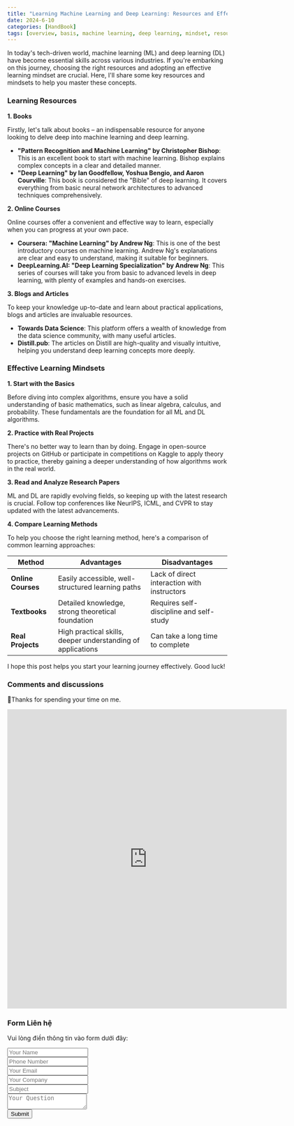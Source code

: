 ```yaml
---
title: "Learning Machine Learning and Deep Learning: Resources and Effective Mindsets"
date: 2024-6-10
categories: [HandBook]
tags: [overview, basis, machine learning, deep learning, mindset, resources ]
---
```

In today's tech-driven world, machine learning (ML) and deep learning (DL) have become essential skills across various industries. If you're embarking on this journey, choosing the right resources and adopting an effective learning mindset are crucial. Here, I'll share some key resources and mindsets to help you master these concepts.

### Learning Resources

**1. Books**

Firstly, let's talk about books – an indispensable resource for anyone looking to delve deep into machine learning and deep learning.

- **"Pattern Recognition and Machine Learning" by Christopher Bishop**: This is an excellent book to start with machine learning. Bishop explains complex concepts in a clear and detailed manner.
- **"Deep Learning" by Ian Goodfellow, Yoshua Bengio, and Aaron Courville**: This book is considered the "Bible" of deep learning. It covers everything from basic neural network architectures to advanced techniques comprehensively.

**2. Online Courses**

Online courses offer a convenient and effective way to learn, especially when you can progress at your own pace.

- **Coursera: "Machine Learning" by Andrew Ng**: This is one of the best introductory courses on machine learning. Andrew Ng's explanations are clear and easy to understand, making it suitable for beginners.
- **DeepLearning.AI: "Deep Learning Specialization" by Andrew Ng**: This series of courses will take you from basic to advanced levels in deep learning, with plenty of examples and hands-on exercises.

**3. Blogs and Articles**

To keep your knowledge up-to-date and learn about practical applications, blogs and articles are invaluable resources.

- **Towards Data Science**: This platform offers a wealth of knowledge from the data science community, with many useful articles.
- **Distill.pub**: The articles on Distill are high-quality and visually intuitive, helping you understand deep learning concepts more deeply.

### Effective Learning Mindsets

**1. Start with the Basics**

Before diving into complex algorithms, ensure you have a solid understanding of basic mathematics, such as linear algebra, calculus, and probability. These fundamentals are the foundation for all ML and DL algorithms.

**2. Practice with Real Projects**

There's no better way to learn than by doing. Engage in open-source projects on GitHub or participate in competitions on Kaggle to apply theory to practice, thereby gaining a deeper understanding of how algorithms work in the real world.

**3. Read and Analyze Research Papers**

ML and DL are rapidly evolving fields, so keeping up with the latest research is crucial. Follow top conferences like NeurIPS, ICML, and CVPR to stay updated with the latest advancements.

**4. Compare Learning Methods**

To help you choose the right learning method, here's a comparison of common learning approaches:

| Method          | Advantages                                    | Disadvantages                        |
|-----------------|-----------------------------------------------|--------------------------------------|
| **Online Courses** | Easily accessible, well-structured learning paths | Lack of direct interaction with instructors |
| **Textbooks**     | Detailed knowledge, strong theoretical foundation | Requires self-discipline and self-study |
| **Real Projects** | High practical skills, deeper understanding of applications | Can take a long time to complete |


I hope this post helps you start your learning journey effectively. Good luck!

### Comments and discussions 

📍Thanks for spending your time on me.

<iframe src="https://forms.gle/DdmAidKFda4MUDfP6" width="640" height="686" frameborder="0" marginheight="0" marginwidth="0">🔃Đang tải…</iframe>


### Form Liên hệ

Vui lòng điền thông tin vào form dưới đây:

<form id="leadForm">
    <input type="text" name="name" placeholder="Your Name" required><br>
    <input type="text" name="phone" placeholder="Phone Number" required><br>
    <input type="email" name="email" placeholder="Your Email" required><br>
    <input type="text" name="company" placeholder="Your Company" required><br>
    <input type="text" name="subject" placeholder="Subject" required><br>
    <textarea name="question" placeholder="Your Question" required></textarea><br>
    <button type="submit">Submit</button>
</form>

<script>
document.getElementById('leadForm').addEventListener('submit', function(e) {
    e.preventDefault(); // Ngăn form gửi theo cách mặc định

    // Lấy dữ liệu từ form
    var formData = {
        name: this.name.value,
        phone: this.phone.value,
        email: this.email.value,
        company: this.company.value,
        subject: this.subject.value,
        question: this.question.value
    };

    // Gửi dữ liệu đến API Odoo
    fetch('http://your-odoo-domain.com/api/lead', {
        method: 'POST',
        headers: {
            'Content-Type': 'application/json'
        },
        body: JSON.stringify(formData)
    })
    .then(response => response.json())
    .then(data => {
        if (data.status === 'success') {
            alert('Tạo cơ hội thành công với ID: ' + data.lead_id);
        } else {
            alert('Lỗi: ' + data.message);
        }
    })
    .catch(error => {
        console.error('Lỗi:', error);
    });
});
</script>


